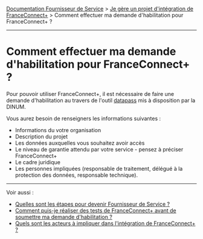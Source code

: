 [Documentation Fournisseur de Service](../README.md) > [Je gère un projet d'intégration de FranceConnect+](README.md) > Comment effectuer ma demande d'habilitation pour FranceConnect+ ?

---

# Comment effectuer ma demande d'habilitation pour FranceConnect+ ?

Pour pouvoir utiliser FranceConnect+, il est nécessaire de faire une demande d'habilitation au travers de l'outil [datapass](https://datapass.api.gouv.fr/franceconnect/) mis à disposition par la DINUM. 

Vous aurez besoin de renseigners les informations suivantes : 

- Informations du votre organisation 
- Description du projet
- Les données auxquelles vous souhaitez avoir accès
- Le niveau de garantie attendu par votre service - pensez à préciser FranceConnect+
- Le cadre juridique
- Les personnes impliquées (responsable de traitement, délégué à la protection des données, responsable technique).

---

Voir aussi : 

- [Quelles sont les étapes pour devenir Fournisseur de Service ?](../pilotage/pilotage-etapes.md)
- [Comment puis-je réaliser des tests de FranceConnect+ avant de soumettre ma demande d'habilitation ?](projet-tests-sans-datapass.md)
- [Quels sont les acteurs à impliquer dans l'intégration de FranceConnect+ ?](../pilotage/pilotage-demarches-acteurs.md)
